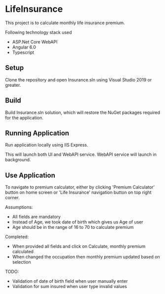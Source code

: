 # LifeInsurance

This project is to calculate monthly life insurance premium.

Following technology stack used
- ASP.Net Core WebAPI
- Angular 6.0
- Typescript


## Setup

Clone the repository and open Insurance.sln using Visual Studio 2019 or greater.


## Build

Build Insurance.sln solution, which will restore the NuGet packages required for the application.

## Running Application

Run application locally using IIS Express. 

This will launch both UI and WebAPI service. WebAPI service will launch in background.

## Use Application
To navigate to premium calculator, either by clicking 'Premium Calculator' button on home screen or 'Life Insurance' navigation button on top right corner.

Assumptions:
- All fields are mandatory
- Instead of Age, we took date of birth which gives us Age of user
- Age should be in the range of 16 to 70 to calculate premium

Completed:
- When provided all fields and click on Calculate, monthly premium calculated
- When changed the occupation then monthly premium updated based on selection

TODO:
- Validation of date of birth field when user manually enter
- Validation for sum insured when user type invalid values
